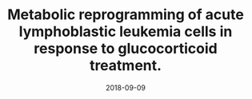 ---
link: https://dx.doi.org/10.1038/s41419-018-0625-7
journal: Cell Death & Disease
title: Metabolic reprogramming of acute lymphoblastic leukemia cells in response to glucocorticoid treatment.
date: 2018-09-09
authors: Dyczynski, M., Vesterlund, M., Björklund, A.-C., Zachariadis, V., Janssen, J., Gallart-Ayala, H., Daskalaki, E., Wheelock, C.E., Lehtiö, J., Grandér, D., Tamm, K.P., Nilsson, R.
---